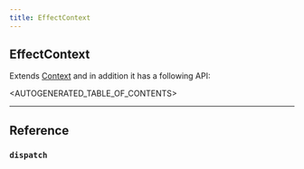 ```yaml
---
title: EffectContext
---
```


## EffectContext

Extends [Context](./context) and in addition it has a following API:

<AUTOGENERATED_TABLE_OF_CONTENTS>

---

## Reference

### `dispatch`
